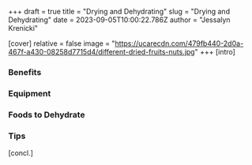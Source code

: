 +++
draft = true
title = "Drying and Dehydrating"
slug = "Drying and Dehydrating"
date = 2023-09-05T10:00:22.786Z
author = "Jessalyn Krenicki"


[cover]
relative = false
image = "https://ucarecdn.com/479fb440-2d0a-467f-a430-08258d7715d4/different-dried-fruits-nuts.jpg"
+++
\[intro]

### Benefits

### Equipment

### Foods to Dehydrate

### Tips



\[concl.]